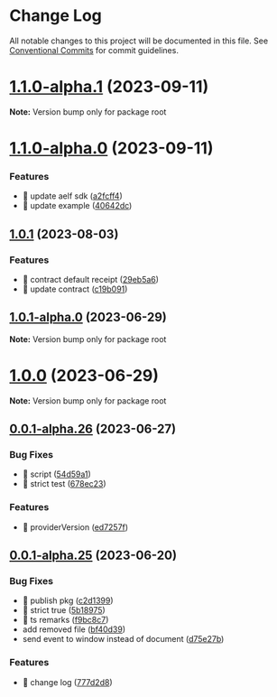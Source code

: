 # Change Log

All notable changes to this project will be documented in this file.
See [Conventional Commits](https://conventionalcommits.org) for commit guidelines.

# [1.1.0-alpha.1](https://portkey/Portkey-Wallet/portkey-providers/compare/v1.1.0-alpha.0...v1.1.0-alpha.1) (2023-09-11)

**Note:** Version bump only for package root

# [1.1.0-alpha.0](https://portkey/Portkey-Wallet/portkey-providers/compare/v1.0.1...v1.1.0-alpha.0) (2023-09-11)

### Features

- 🎸 update aelf sdk ([a2fcff4](https://portkey/Portkey-Wallet/portkey-providers/commits/a2fcff43f5fb07ddf0a062bcb9c8adf069b3ddc1))
- 🎸 update example ([40642dc](https://portkey/Portkey-Wallet/portkey-providers/commits/40642dc43c5acaa5cf5d9c47d10495ed7eb77bf1))

## [1.0.1](https://portkey/Portkey-Wallet/portkey-providers/compare/v1.0.1-alpha.0...v1.0.1) (2023-08-03)

### Features

- 🎸 contract default receipt ([29eb5a6](https://portkey/Portkey-Wallet/portkey-providers/commits/29eb5a6b8f851ec09466022519aa7780eb58b160))
- 🎸 update contract ([c19b091](https://portkey/Portkey-Wallet/portkey-providers/commits/c19b0916a67e2a1196d0e3ec986114cc8a0fa37b))

## [1.0.1-alpha.0](https://portkey/Portkey-Wallet/portkey-providers/compare/v1.0.0...v1.0.1-alpha.0) (2023-06-29)

**Note:** Version bump only for package root

# [1.0.0](https://portkey/Portkey-Wallet/portkey-providers/compare/v0.0.1-alpha.26...v1.0.0) (2023-06-29)

**Note:** Version bump only for package root

## [0.0.1-alpha.26](https://portkey/Portkey-Wallet/portkey-providers/compare/v0.0.1-alpha.25...v0.0.1-alpha.26) (2023-06-27)

### Bug Fixes

- 🐛 script ([54d59a1](https://portkey/Portkey-Wallet/portkey-providers/commits/54d59a16b3e74ddc2f8e05c5f030f11e49ae16cb))
- 🐛 strict test ([678ec23](https://portkey/Portkey-Wallet/portkey-providers/commits/678ec2396543e6f9575d0e7eaf8c8d26779842d6))

### Features

- 🎸 providerVersion ([ed7257f](https://portkey/Portkey-Wallet/portkey-providers/commits/ed7257ff657395687ec07b1359f3f9b4aaeab54d))

## [0.0.1-alpha.25](https://portkey/Portkey-Wallet/portkey-providers/compare/v0.0.1-alpha.24...v0.0.1-alpha.25) (2023-06-20)

### Bug Fixes

- 🐛 publish pkg ([c2d1399](https://portkey/Portkey-Wallet/portkey-providers/commits/c2d139929d1965eaed89195c60ca37a017dbc37d))
- 🐛 strict true ([5b18975](https://portkey/Portkey-Wallet/portkey-providers/commits/5b18975052065bf76d575cfe32d6f142f09fe086))
- 🐛 ts remarks ([f9bc8c7](https://portkey/Portkey-Wallet/portkey-providers/commits/f9bc8c7ce9e9d2395f0ddcaaf748f8514967f961))
- add removed file ([bf40d39](https://portkey/Portkey-Wallet/portkey-providers/commits/bf40d39a4177c983da9eac825b40b3d44b3d55b0))
- send event to window instead of document ([d75e27b](https://portkey/Portkey-Wallet/portkey-providers/commits/d75e27bcbf182fcc860075d59528c72721acf3d1))

### Features

- 🎸 change log ([777d2d8](https://portkey/Portkey-Wallet/portkey-providers/commits/777d2d8bb2782ee8a72df6ede4639b9642919bbd))
